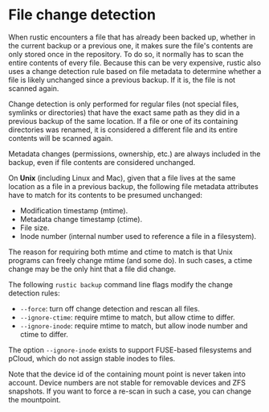 # File change detection

When rustic encounters a file that has already been backed up, whether in the
current backup or a previous one, it makes sure the file's contents are only
stored once in the repository. To do so, it normally has to scan the entire
contents of every file. Because this can be very expensive, rustic also uses a
change detection rule based on file metadata to determine whether a file is
likely unchanged since a previous backup. If it is, the file is not scanned
again.

Change detection is only performed for regular files (not special files,
symlinks or directories) that have the exact same path as they did in a previous
backup of the same location. If a file or one of its containing directories was
renamed, it is considered a different file and its entire contents will be
scanned again.

Metadata changes (permissions, ownership, etc.) are always included in the
backup, even if file contents are considered unchanged.

On **Unix** (including Linux and Mac), given that a file lives at the same
location as a file in a previous backup, the following file metadata attributes
have to match for its contents to be presumed unchanged:

- Modification timestamp (mtime).
- Metadata change timestamp (ctime).
- File size.
- Inode number (internal number used to reference a file in a filesystem).

The reason for requiring both mtime and ctime to match is that Unix programs can
freely change mtime (and some do). In such cases, a ctime change may be the only
hint that a file did change.

The following `rustic backup` command line flags modify the change detection
rules:

- `--force`: turn off change detection and rescan all files.
- `--ignore-ctime`: require mtime to match, but allow ctime to differ.
- `--ignore-inode`: require mtime to match, but allow inode number and ctime to
  differ.

The option `--ignore-inode` exists to support FUSE-based filesystems and pCloud,
which do not assign stable inodes to files.

Note that the device id of the containing mount point is never taken into
account. Device numbers are not stable for removable devices and ZFS snapshots.
If you want to force a re-scan in such a case, you can change the mountpoint.
